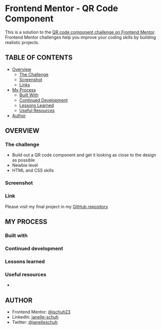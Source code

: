# Frontend Mentor - QR Code Component

This is a solution to the [QR code component challenge on Frontend Mentor](https://www.frontendmentor.io/challenges/qr-code-component-iux_sIO_H). Frontend Mentor challenges help you improve your coding skills by building realistic projects.

## TABLE OF CONTENTS

-   [Overview](#overview)
    -   [The Challenge](#the-challenge)
    -   [Screenshot](#screenshot)
    -   [Links](#links)
-   [My Process](#my-process)
    -   [Built With](#built-with)
    -   [Continued Development](#continued-development)
    -   [Lessons Learned](#lessons-learned)
    -   [Useful Resources](#useful-resources)
-   [Author](#author)

## OVERVIEW

### The challenge

-   Build out a QR code component and get it looking as close to the design as possible
-   Newbie level
-   HTML and CSS skills

### Screenshot

<!-- -   ![Desktop Screenshot](./design/FEM%20Social%20Proof%20-%20desktop.JPG) -->

### Link

Please visit my final project in my [GitHub repository](https://jschuh23.github.io/Frontend-Mentor-Projects/QR-Code-Component/index.html)

## MY PROCESS

### Built with

<!-- -   Mobile-first workflow with breakpoints at:
    -   1000px
    -   1100px
    -   1000px - 1170px
-   Semantic HTML5 markup
-   CSS Flexbox
-   Logical properties used for margin and padding -->

### Continued development

<!-- -   I continued learning about CSS flexbox and grid during this challenge as I used these techniques to layout the different components. -->

### Lessons learned

<!-- -   I did additional research into creating this design in landscape orientation. I have learned that my initial settings for the html and body heights don't seem to be working appropriately when in landscape. NEED TO RESEARCH MORE -->

### Useful resources

-   

## AUTHOR

-   Frontend Mentor: [@jschuh23](https://www.frontendmentor.io/profile/jschuh23)
-   LinkedIn: [janelle-schuh](https://www.linkedin.com/in/janelle-schuh/)
-   Twitter: [@janelleschuh](https://www.twitter.com/janelleschuh)
